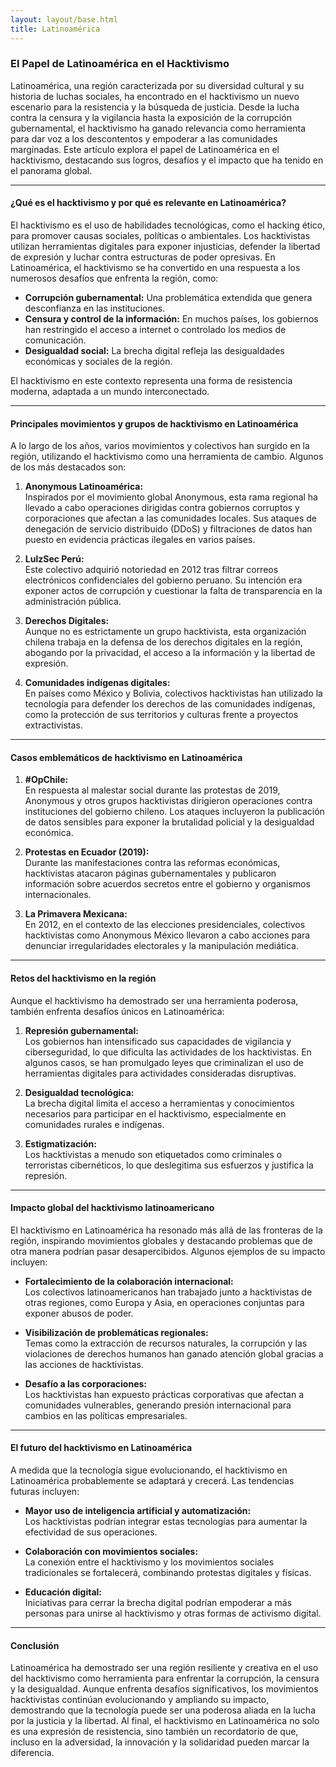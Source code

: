 ```yaml
---
layout: layout/base.html
title: Latinoamérica 
---
```


### El Papel de Latinoamérica en el Hacktivismo

Latinoamérica, una región caracterizada por su diversidad cultural y su historia de luchas sociales, ha encontrado en el hacktivismo un nuevo escenario para la resistencia y la búsqueda de justicia. Desde la lucha contra la censura y la vigilancia hasta la exposición de la corrupción gubernamental, el hacktivismo ha ganado relevancia como herramienta para dar voz a los descontentos y empoderar a las comunidades marginadas. Este artículo explora el papel de Latinoamérica en el hacktivismo, destacando sus logros, desafíos y el impacto que ha tenido en el panorama global.

---

#### ¿Qué es el hacktivismo y por qué es relevante en Latinoamérica?

El hacktivismo es el uso de habilidades tecnológicas, como el hacking ético, para promover causas sociales, políticas o ambientales. Los hacktivistas utilizan herramientas digitales para exponer injusticias, defender la libertad de expresión y luchar contra estructuras de poder opresivas. En Latinoamérica, el hacktivismo se ha convertido en una respuesta a los numerosos desafíos que enfrenta la región, como:

- **Corrupción gubernamental:** Una problemática extendida que genera desconfianza en las instituciones.
- **Censura y control de la información:** En muchos países, los gobiernos han restringido el acceso a internet o controlado los medios de comunicación.
- **Desigualdad social:** La brecha digital refleja las desigualdades económicas y sociales de la región.

El hacktivismo en este contexto representa una forma de resistencia moderna, adaptada a un mundo interconectado.

---

#### Principales movimientos y grupos de hacktivismo en Latinoamérica

A lo largo de los años, varios movimientos y colectivos han surgido en la región, utilizando el hacktivismo como una herramienta de cambio. Algunos de los más destacados son:

1. **Anonymous Latinoamérica:**  
   Inspirados por el movimiento global Anonymous, esta rama regional ha llevado a cabo operaciones dirigidas contra gobiernos corruptos y corporaciones que afectan a las comunidades locales. Sus ataques de denegación de servicio distribuido (DDoS) y filtraciones de datos han puesto en evidencia prácticas ilegales en varios países.

2. **LulzSec Perú:**  
   Este colectivo adquirió notoriedad en 2012 tras filtrar correos electrónicos confidenciales del gobierno peruano. Su intención era exponer actos de corrupción y cuestionar la falta de transparencia en la administración pública.

3. **Derechos Digitales:**  
   Aunque no es estrictamente un grupo hacktivista, esta organización chilena trabaja en la defensa de los derechos digitales en la región, abogando por la privacidad, el acceso a la información y la libertad de expresión.

4. **Comunidades indígenas digitales:**  
   En países como México y Bolivia, colectivos hacktivistas han utilizado la tecnología para defender los derechos de las comunidades indígenas, como la protección de sus territorios y culturas frente a proyectos extractivistas.

---

#### Casos emblemáticos de hacktivismo en Latinoamérica

1. **#OpChile:**  
   En respuesta al malestar social durante las protestas de 2019, Anonymous y otros grupos hacktivistas dirigieron operaciones contra instituciones del gobierno chileno. Los ataques incluyeron la publicación de datos sensibles para exponer la brutalidad policial y la desigualdad económica.

2. **Protestas en Ecuador (2019):**  
   Durante las manifestaciones contra las reformas económicas, hacktivistas atacaron páginas gubernamentales y publicaron información sobre acuerdos secretos entre el gobierno y organismos internacionales.

3. **La Primavera Mexicana:**  
   En 2012, en el contexto de las elecciones presidenciales, colectivos hacktivistas como Anonymous México llevaron a cabo acciones para denunciar irregularidades electorales y la manipulación mediática.

---

#### Retos del hacktivismo en la región

Aunque el hacktivismo ha demostrado ser una herramienta poderosa, también enfrenta desafíos únicos en Latinoamérica:

1. **Represión gubernamental:**  
   Los gobiernos han intensificado sus capacidades de vigilancia y ciberseguridad, lo que dificulta las actividades de los hacktivistas. En algunos casos, se han promulgado leyes que criminalizan el uso de herramientas digitales para actividades consideradas disruptivas.

2. **Desigualdad tecnológica:**  
   La brecha digital limita el acceso a herramientas y conocimientos necesarios para participar en el hacktivismo, especialmente en comunidades rurales e indígenas.

3. **Estigmatización:**  
   Los hacktivistas a menudo son etiquetados como criminales o terroristas cibernéticos, lo que deslegitima sus esfuerzos y justifica la represión.

---

#### Impacto global del hacktivismo latinoamericano

El hacktivismo en Latinoamérica ha resonado más allá de las fronteras de la región, inspirando movimientos globales y destacando problemas que de otra manera podrían pasar desapercibidos. Algunos ejemplos de su impacto incluyen:

- **Fortalecimiento de la colaboración internacional:**  
   Los colectivos latinoamericanos han trabajado junto a hacktivistas de otras regiones, como Europa y Asia, en operaciones conjuntas para exponer abusos de poder.

- **Visibilización de problemáticas regionales:**  
   Temas como la extracción de recursos naturales, la corrupción y las violaciones de derechos humanos han ganado atención global gracias a las acciones de hacktivistas.

- **Desafío a las corporaciones:**  
   Los hacktivistas han expuesto prácticas corporativas que afectan a comunidades vulnerables, generando presión internacional para cambios en las políticas empresariales.

---

#### El futuro del hacktivismo en Latinoamérica

A medida que la tecnología sigue evolucionando, el hacktivismo en Latinoamérica probablemente se adaptará y crecerá. Las tendencias futuras incluyen:

- **Mayor uso de inteligencia artificial y automatización:**  
   Los hacktivistas podrían integrar estas tecnologías para aumentar la efectividad de sus operaciones.

- **Colaboración con movimientos sociales:**  
   La conexión entre el hacktivismo y los movimientos sociales tradicionales se fortalecerá, combinando protestas digitales y físicas.

- **Educación digital:**  
   Iniciativas para cerrar la brecha digital podrían empoderar a más personas para unirse al hacktivismo y otras formas de activismo digital.

---

#### Conclusión

Latinoamérica ha demostrado ser una región resiliente y creativa en el uso del hacktivismo como herramienta para enfrentar la corrupción, la censura y la desigualdad. Aunque enfrenta desafíos significativos, los movimientos hacktivistas continúan evolucionando y ampliando su impacto, demostrando que la tecnología puede ser una poderosa aliada en la lucha por la justicia y la libertad. Al final, el hacktivismo en Latinoamérica no solo es una expresión de resistencia, sino también un recordatorio de que, incluso en la adversidad, la innovación y la solidaridad pueden marcar la diferencia.

